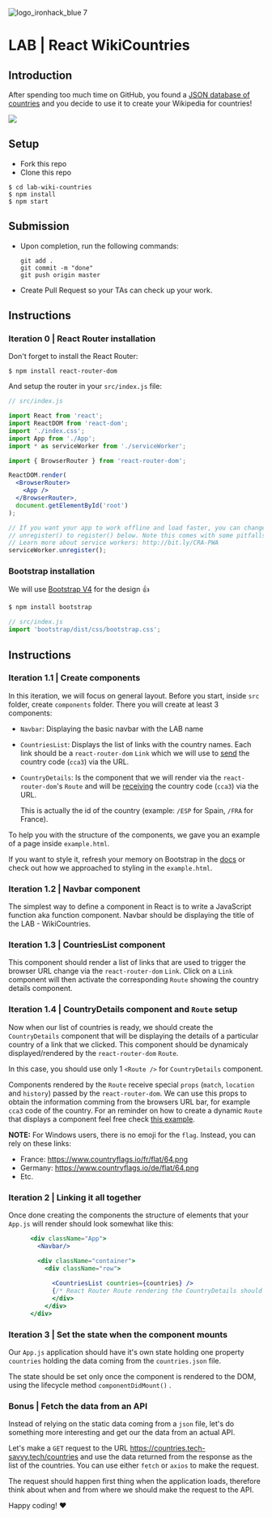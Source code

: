 ![logo_ironhack_blue 7](https://user-images.githubusercontent.com/23629340/40541063-a07a0a8a-601a-11e8-91b5-2f13e4e6b441.png)

# LAB | React WikiCountries

## Introduction

After spending too much time on GitHub, you found a [JSON database of countries](https://raw.githubusercontent.com/mledoze/countries/master/countries.json) and you decide to use it to create your Wikipedia for countries!

![](https://media.giphy.com/media/fdUHHKI36bTVduRDfB/giphy.gif)

## Setup

- Fork this repo
- Clone this repo

```shell
$ cd lab-wiki-countries
$ npm install
$ npm start
```

## Submission

- Upon completion, run the following commands:

  ```
  git add .
  git commit -m "done"
  git push origin master
  ```

- Create Pull Request so your TAs can check up your work.

## Instructions

### Iteration 0 | React Router installation

Don't forget to install the React Router:

```shell
$ npm install react-router-dom
```

And setup the router in your `src/index.js` file:

```jsx
// src/index.js

import React from 'react';
import ReactDOM from 'react-dom';
import './index.css';
import App from './App';
import * as serviceWorker from './serviceWorker';

import { BrowserRouter } from 'react-router-dom';

ReactDOM.render(
  <BrowserRouter>
    <App />
  </BrowserRouter>,
  document.getElementById('root')
);

// If you want your app to work offline and load faster, you can change
// unregister() to register() below. Note this comes with some pitfalls.
// Learn more about service workers: http://bit.ly/CRA-PWA
serviceWorker.unregister();
```

### Bootstrap installation

We will use [Bootstrap V4](https://getbootstrap.com/) for the design :+1:

```sh
$ npm install bootstrap
```

```javascript
// src/index.js
import 'bootstrap/dist/css/bootstrap.css';
```

## Instructions

### Iteration 1.1 | Create components

In this iteration, we will focus on general layout. Before you start, inside `src` folder, create `components` folder. There you will create at least 3 components:

- `Navbar`: Displaying the basic navbar with the LAB name

- `CountriesList`: Displays the list of links with the country names. Each link should be a  `react-router-dom`  `Link` which we will use to <u>send</u> the country code (`cca3`) via the URL.

- `CountryDetails`: Is the component that we will render via the `react-router-dom`'s `Route` and will be <u>receiving</u> the country code (`cca3`) via the URL. 

  This is actually the id of the country (example: `/ESP` for Spain, `/FRA` for France).



To help you with the structure of the components, we gave you an example of a page inside `example.html`.

If you want to style it, refresh your memory on Bootstrap in the [docs](https://getbootstrap.com/docs/4.0) or check out how we approached to styling in the `example.html`.







### Iteration 1.2 | Navbar component

The simplest way to define a component in React is to write a JavaScript function aka function component. Navbar should be displaying the title of the LAB - WikiCountries.





### Iteration 1.3 | CountriesList component

This component should render a list of links that are used to trigger the browser URL change via the `react-router-dom`  `Link`. Click on a `Link` component will then activate the corresponding  `Route`  showing the country details component.





### Iteration 1.4 | CountryDetails component and `Route` setup

Now when our list of countries is ready, we should create the `CountryDetails` component that will be displaying the details of a particular country of a link that we clicked. This component should be dynamicaly displayed/rendered by the `react-router-dom` `Route`.  

In this case, you should use only 1 `<Route />` for `CountryDetails` component.

Components rendered by the `Route`  receive special `props` (`match`, `location` and `history`) passed by the `react-router-dom`. We can use this props to obtain the information comming from the browsers URL bar, for example `cca3` code of the country. For an reminder on how to create a dynamic `Route` that displays a component feel free check [this example](https://reactrouter.com/web/api/Route/route-props).



**NOTE:** For Windows users, there is no emoji for the `flag`. Instead, you can rely on these links:

- France: https://www.countryflags.io/fr/flat/64.png
- Germany: https://www.countryflags.io/de/flat/64.png
- Etc.





### Iteration 2 | Linking it all together

Once done creating the components the structure of elements that your `App.js` will render should look somewhat like this:

```jsx
      <div className="App">
        <Navbar/>

        <div className="container">
          <div className="row">
            
            <CountriesList countries={countries} />
            {/* React Router Route rendering the CountryDetails should go here */}
            </div>
          </div>
      </div>
```







### Iteration 3 | Set the state when the component mounts

Our `App.js` application should have it's own state holding one property `countries` holding the data coming from the `countries.json` file. 

The state should be set only once the component is rendered to the DOM, using the lifecycle method `componentDidMount()` .









### Bonus | Fetch the data from an API

Instead of relying on the static data coming from a `json` file, let's do something more interesting and get our the data from an actual API.

Let's make a `GET` request to the URL https://countries.tech-savvy.tech/countries and use the data returned from the response as the list of the countries. You can use either `fetch` or `axios` to make the request.

The request should happen first thing when the application loads, therefore think about when and from where we should make the request to the API.





Happy coding! :heart:
